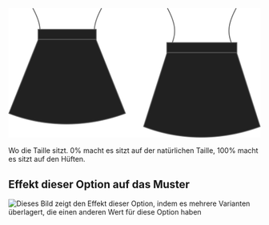 ![Position des Taillenbundes](waistbandposition.svg)

Wo die Taille sitzt. 0% macht es sitzt auf der natürlichen Taille, 100% macht es sitzt auf den Hüften.

## Effekt dieser Option auf das Muster

![Dieses Bild zeigt den Effekt dieser Option, indem es mehrere Varianten überlagert, die einen anderen Wert für diese Option haben](sandy\_waistbandposition\_sample.svg "Effekt dieser Option auf das Muster")
